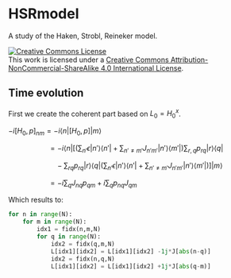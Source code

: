 # HSRmodel
A study of the Haken, Strobl, Reineker model.

<a rel="license" href="http://creativecommons.org/licenses/by-nc-sa/4.0/"><img alt="Creative Commons License" style="border-width:0" src="https://i.creativecommons.org/l/by-nc-sa/4.0/80x15.png" /></a><br />This work is licensed under a <a rel="license" href="http://creativecommons.org/licenses/by-nc-sa/4.0/">Creative Commons Attribution-NonCommercial-ShareAlike 4.0 International License</a>.


## Time evolution
First we create the coherent part based on $L_0 = H_0^x$.

$-i[H_0,p]_{nm} = -i\left<n\right|[H_0,p]\left|m\right>$

$\qquad \qquad \quad= -i\left<n\right|\left[\left(\sum_{n'} \epsilon \left|n'\right>\left<n'\right|+\sum_{n'\neq m'} J_{n'm'}\left|n'\right>\left<m'\right|\right)\sum_{r,q} p_{rq} \left|r\right>\left<q\right|\right.$

$\qquad \qquad \qquad - \left.\sum_{rq} p_{rq}\left|r\right>\left<q\right|\left(\sum_{n'} \epsilon \left|n'\right>\left<n'\right| + \sum_{n'\neq m'} J_{n'm'}\left|n'\right>\left<m'\right|\right)\right]\left|m\right>$

$\qquad \qquad \quad = -i\sum_{q}J_{nq}p_{qm} +i \sum_q p_{nq}J_{qm}$

Which results to:
```python
for n in range(N):
    for m in range(N):
        idx1 = fidx(n,m,N)
        for q in range(N):
            idx2 = fidx(q,m,N)
            L[idx1][idx2] = L[idx1][idx2] -1j*J[abs(n-q)]
            idx2 = fidx(n,q,N)
            L[idx1][idx2] = L[idx1][idx2] +1j*J[abs(q-m)]
```
